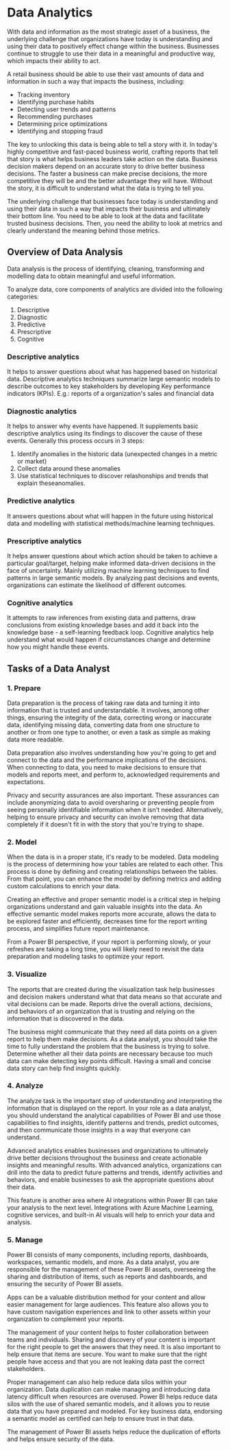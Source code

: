 # Data Analytics

With data and information as the most strategic asset of a business, the underlying challenge that organizations have today is understanding and using their data to positively effect change within the business. Businesses continue to struggle to use their data in a meaningful and productive way, which impacts their ability to act.

A retail business should be able to use their vast amounts of data and information in such a way that impacts the business, including:
* Tracking inventory
* Identifying purchase habits
* Detecting user trends and patterns
* Recommending purchases
* Determining price optimizations
* Identifying and stopping fraud

The key to unlocking this data is being able to tell a story with it. In today's highly competitive and fast-paced business world, crafting reports that tell that story is what helps business leaders take action on the data. Business decision makers depend on an accurate story to drive better business decisions. The faster a business can make precise decisions, the more competitive they will be and the better advantage they will have. Without the story, it is difficult to understand what the data is trying to tell you.

The underlying challenge that businesses face today is understanding and using their data in such a way that impacts their business and ultimately their bottom line. You need to be able to look at the data and facilitate trusted business decisions. Then, you need the ability to look at metrics and clearly understand the meaning behind those metrics.

## Overview of Data Analysis

Data analysis is the process of identifying, cleaning, transforming and modelling data to obtain meaningful and useful information.

To analyze data, core components of analytics are divided into the following categories:
1. Descriptive
2. Diagnostic
3. Predictive
4. Prescriptive
5. Cognitive

### Descriptive analytics

It helps to answer questions about what has happened based on historical data. Descriptive analytics techniques summarize large semantic models to describe outcomes to key stakeholders by developing Key performance indicators (KPIs).
E.g.: reports of a organization's sales and financial data

### Diagnostic analytics

It helps to answer why events have happened. It supplements basic descriptive analytics using its findings to discover the cause of these events. Generally this process occurs in 3 steps:
1. Identify anomalies in the historic data (unexpected changes in a metric or market)
2. Collect data around these anomalies
3. Use statistical techniques to discover relashonships and trends that explain theseanomalies.

### Predictive analytics

It answers questions about what will happen in the future using historical data and modelling with statistical methods/machine learning techniques.

### Prescriptive analytics

It helps answer questions about which action should be taken to achieve a particular goal/target, helping make informed data-driven decisions in the face of uncertainty. Mainly utilizing machine learning techniques to find patterns in large semantic models. By analyzing past decisions and events, organizations can estimate the likelihood of different outcomes.

### Cognitive analytics

It attempts to raw inferences from existing data and patterns, draw conclusions from existing knowledge bases and add it back into the knowledge base - a self-learning feedback loop. Cognitive analytics help understand what would happen if circumstances change and determine how you might handle these events.

## Tasks of a Data Analyst

### 1. Prepare
Data preparation is the process of taking raw data and turning it into information that is trusted and understandable. It involves, among other things, ensuring the integrity of the data, correcting wrong or inaccurate data, identifying missing data, converting data from one structure to another or from one type to another, or even a task as simple as making data more readable.

Data preparation also involves understanding how you're going to get and connect to the data and the performance implications of the decisions. When connecting to data, you need to make decisions to ensure that models and reports meet, and perform to, acknowledged requirements and expectations.

Privacy and security assurances are also important. These assurances can include anonymizing data to avoid oversharing or preventing people from seeing personally identifiable information when it isn't needed. Alternatively, helping to ensure privacy and security can involve removing that data completely if it doesn't fit in with the story that you're trying to shape.
### 2. Model
When the data is in a proper state, it's ready to be modeled. Data modeling is the process of determining how your tables are related to each other. This process is done by defining and creating relationships between the tables. From that point, you can enhance the model by defining metrics and adding custom calculations to enrich your data.

Creating an effective and proper semantic model is a critical step in helping organizations understand and gain valuable insights into the data. An effective semantic model makes reports more accurate, allows the data to be explored faster and efficiently, decreases time for the report writing process, and simplifies future report maintenance.

From a Power BI perspective, if your report is performing slowly, or your refreshes are taking a long time, you will likely need to revisit the data preparation and modeling tasks to optimize your report.
### 3. Visualize
The reports that are created during the visualization task help businesses and decision makers understand what that data means so that accurate and vital decisions can be made. Reports drive the overall actions, decisions, and behaviors of an organization that is trusting and relying on the information that is discovered in the data.

The business might communicate that they need all data points on a given report to help them make decisions. As a data analyst, you should take the time to fully understand the problem that the business is trying to solve. Determine whether all their data points are necessary because too much data can make detecting key points difficult. Having a small and concise data story can help find insights quickly.
### 4. Analyze
The analyze task is the important step of understanding and interpreting the information that is displayed on the report. In your role as a data analyst, you should understand the analytical capabilities of Power BI and use those capabilities to find insights, identify patterns and trends, predict outcomes, and then communicate those insights in a way that everyone can understand.

Advanced analytics enables businesses and organizations to ultimately drive better decisions throughout the business and create actionable insights and meaningful results. With advanced analytics, organizations can drill into the data to predict future patterns and trends, identify activities and behaviors, and enable businesses to ask the appropriate questions about their data.

This feature is another area where AI integrations within Power BI can take your analysis to the next level. Integrations with Azure Machine Learning, cognitive services, and built-in AI visuals will help to enrich your data and analysis.
### 5. Manage

Power BI consists of many components, including reports, dashboards, workspaces, semantic models, and more. As a data analyst, you are responsible for the management of these Power BI assets, overseeing the sharing and distribution of items, such as reports and dashboards, and ensuring the security of Power BI assets.

Apps can be a valuable distribution method for your content and allow easier management for large audiences. This feature also allows you to have custom navigation experiences and link to other assets within your organization to complement your reports.

The management of your content helps to foster collaboration between teams and individuals. Sharing and discovery of your content is important for the right people to get the answers that they need. It is also important to help ensure that items are secure. You want to make sure that the right people have access and that you are not leaking data past the correct stakeholders.

Proper management can also help reduce data silos within your organization. Data duplication can make managing and introducing data latency difficult when resources are overused. Power BI helps reduce data silos with the use of shared semantic models, and it allows you to reuse data that you have prepared and modeled. For key business data, endorsing a semantic model as certified can help to ensure trust in that data.

The management of Power BI assets helps reduce the duplication of efforts and helps ensure security of the data.